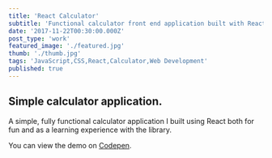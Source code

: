 ```yaml
---
title: 'React Calculator'
subtitle: 'Functional calculator front end application built with React.'
date: '2017-11-22T00:30:00.000Z'
post_type: 'work'
featured_image: './featured.jpg'
thumb: './thumb.jpg'
tags: 'JavaScript,CSS,React,Calculator,Web Development'
published: true
---
```


## Simple calculator application.
A simple, fully functional calculator application I built using React both for fun and as a learning experience with the library.

You can view the demo on [Codepen](https://codepen.io/alexboffey/pen/NAkQLE "React calculator demo").
